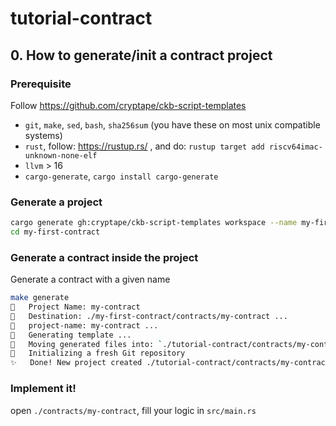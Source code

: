 # tutorial-contract

## 0. How to generate/init a contract project

### Prerequisite

Follow https://github.com/cryptape/ckb-script-templates

- `git`, `make`, `sed`, `bash`, `sha256sum` (you have these on most unix compatible systems)
- `rust`, follow: https://rustup.rs/ , and do: `rustup target add riscv64imac-unknown-none-elf`
- `llvm` > 16
- `cargo-generate`, `cargo install cargo-generate`

### Generate a project

```bash
cargo generate gh:cryptape/ckb-script-templates workspace --name my-first-contract
cd my-first-contract
```

### Generate a contract inside the project

Generate a contract with a given name

```bash
make generate
🤷   Project Name: my-contract
🔧   Destination: ./my-first-contract/contracts/my-contract ...
🔧   project-name: my-contract ...
🔧   Generating template ...
🔧   Moving generated files into: `./tutorial-contract/contracts/my-contract`...
🔧   Initializing a fresh Git repository
✨   Done! New project created ./tutorial-contract/contracts/my-contract
```

### Implement it!

open `./contracts/my-contract`, fill your logic in `src/main.rs`
